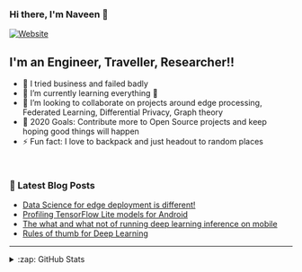 ### Hi there, I'm Naveen  👋

[![Website](https://img.shields.io/website?label=neevan.me&style=for-the-badge&url=https%3A%2F%2Fneevan.me)](https://neevan.me)


## I'm an Engineer, Traveller, Researcher!!

- 🔭 I tried business and failed badly
- 🌱 I’m currently learning everything 🤣
- 👯 I’m looking to collaborate on projects around edge processing, Federated Learning, Differential Privacy, Graph theory
- 🥅 2020 Goals: Contribute more to Open Source projects and keep hoping good things will happen
- ⚡ Fun fact: I love to backpack and just headout to random places





<br />



### 📕 Latest Blog Posts

<!-- BLOG-POST-LIST:START -->
- [Data Science for edge deployment is different!](https://medium.com/ai-ml-cv-in-enriching-digital-maps-navigation/data-science-for-edge-deployment-is-different-b73cb8035f71?source=rss-ae2613422ae4------2)
- [Profiling TensorFlow Lite models for Android](https://heartbeat.comet.ml/profiling-tensorflow-lite-models-for-android-a2bc53199682?source=rss-ae2613422ae4------2)
- [The what and what not of running deep learning inference on mobile](https://towardsdatascience.com/the-what-and-what-not-of-running-deep-learning-inference-on-mobile-81aa394ad27d?source=rss-ae2613422ae4------2)
- [Rules of thumb for Deep Learning](https://medium.com/hackernoon/rules-of-thumb-for-deep-learning-5a3b6d4b0138?source=rss-ae2613422ae4------2)
<!-- BLOG-POST-LIST:END -->


---



<details>
  <summary>:zap: GitHub Stats</summary>

  <img align="left" alt="Naveen's GitHub Stats" src="https://github-readme-stats.codestackr.vercel.app/api?username=4nonymou5&show_icons=true&hide_border=true" />

</details>


